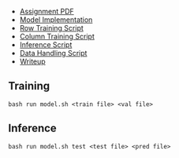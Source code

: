 - [Assignment PDF](./A2.pdf)
- [Model Implementation](./models.py)
- [Row Training Script](./train2.py)
- [Column Training Script](./train_col2.py)
- [Inference Script](./inference.py)
- [Data Handling Script](./data_handling.py)
- [Writeup](./writeup.txt)

## Training
```
bash run model.sh <train file> <val file>
```

## Inference
```
bash run model.sh test <test file> <pred file>
```